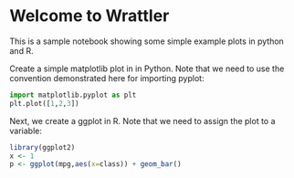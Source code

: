 # Welcome to Wrattler
This is a sample notebook showing some simple example plots in python and R.

Create a simple matplotlib plot in in Python.  Note that we need to use the convention demonstrated here for importing pyplot:

```python
import matplotlib.pyplot as plt
plt.plot([1,2,3])
```

Next, we create a ggplot in R.  Note that we need to assign the plot to a variable:

```r
library(ggplot2)
x <- 1
p <- ggplot(mpg,aes(x=class)) + geom_bar()
```
